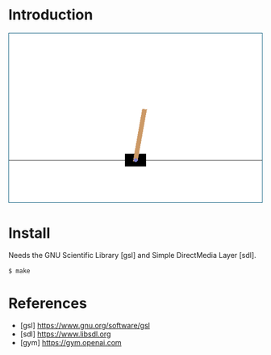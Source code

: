 # Introduction

<p align="center"><img src="img/pole.png"/></p>

# Install

Needs the GNU Scientific Library [gsl] and Simple DirectMedia Layer [sdl].

    $ make

# References

- [gsl] https://www.gnu.org/software/gsl
- [sdl] https://www.libsdl.org
- [gym] https://gym.openai.com

